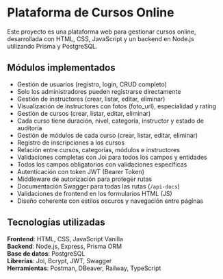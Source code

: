# Plataforma de Cursos Online

Este proyecto es una plataforma web para gestionar cursos online, desarrollada con HTML, CSS, JavaScript y un backend en Node.js utilizando Prisma y PostgreSQL.

## Módulos implementados

- Gestión de usuarios (registro, login, CRUD completo)
- Solo los administradores pueden registrarse directamente
- Gestión de instructores (crear, listar, editar, eliminar)
- Visualización de instructores con fotos (foto_url), especialidad y rating
- Gestión de cursos (crear, listar, editar, eliminar)
- Cada curso tiene duración, nivel, categoría, instructor y estado de auditoría
- Gestión de módulos de cada curso (crear, listar, editar, eliminar)
- Registro de inscripciones a los cursos
- Relación entre cursos, categorías, módulos e instructores
- Validaciones completas con Joi para todos los campos y entidades
- Todos los campos obligatorios con validaciones específicas
- Autenticación con token JWT (Bearer Token)
- Middleware de autorización para proteger rutas
- Documentación Swagger para todas las rutas (`/api-docs`)
- Validaciones de frontend en los formularios HTML (JS)
- Diseño coherente con estilos oscuros y navegación entre páginas

## Tecnologías utilizadas

**Frontend**: HTML, CSS, JavaScript Vanilla  
**Backend**: Node.js, Express, Prisma ORM  
**Base de datos**: PostgreSQL  
**Librerías**: Joi, Bcrypt, JWT, Swagger  
**Herramientas**: Postman, DBeaver, Railway, TypeScript

